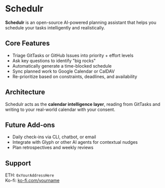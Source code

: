# Schedulr

**Schedulr** is an open-source AI-powered planning assistant that helps you schedule your tasks intelligently and realistically.

## Core Features

- Triage GitTasks or GitHub Issues into priority + effort levels
- Ask key questions to identify "big rocks"
- Automatically generate a time-blocked schedule
- Sync planned work to Google Calendar or CalDAV
- Re-prioritize based on constraints, deadlines, and availability

## Architecture

Schedulr acts as the **calendar intelligence layer**, reading from GitTasks and writing to your real-world calendar with your consent.

## Future Add-ons

- Daily check-ins via CLI, chatbot, or email
- Integrate with Glyph or other AI agents for contextual nudges
- Plan retrospectives and weekly reviews

## Support

ETH: `0xYourAddressHere`  
Ko-fi: [ko-fi.com/yourname](https://ko-fi.com/yourname)